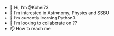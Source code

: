 - 👋 Hi, I’m @Kohei73
- 👀 I’m interested in Astronomy, Physics and SSBU
- 🌱 I’m currently learning Python3.
- 💞️ I’m looking to collaborate on ??
- 📫 How to reach me 

<!---
Kohei73/Kohei73 is a ✨ special ✨ repository because its `README.md` (this file) appears on your GitHub profile.
You can click the Preview link to take a look at your changes.
--->
